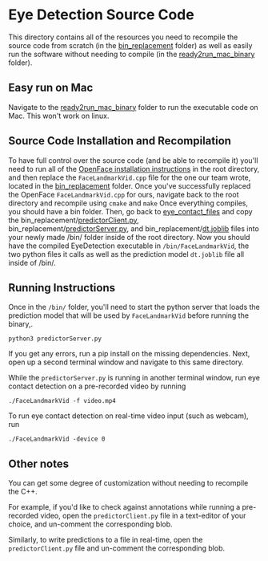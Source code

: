 # Eye Detection Source Code
This directory contains all of the resources you need to recompile the source code from scratch (in the [bin_replacement](https://github.com/pashpashpash/Eye-Detection-With-OpenFace/tree/master/eye_contact_files/bin_replacement) folder) as well as easily run the software without needing to compile (in the [ready2run_mac_binary](https://github.com/pashpashpash/Eye-Detection-With-OpenFace/tree/master/eye_contact_files/ready2run_mac_binary) folder).
## Easy run on Mac
Navigate to the [ready2run_mac_binary](https://github.com/pashpashpash/Eye-Detection-With-OpenFace/tree/master/eye_contact_files/ready2run_mac_binary) folder to run the executable code on Mac. This won't work on linux.
## Source Code Installation and Recompilation
To have full control over the source code (and be able to recompile it) you'll need to run all of the [OpenFace installation instructions](https://github.com/TadasBaltrusaitis/OpenFace/wiki) in the root directory, and then replace the `FaceLandmarkVid.cpp` file for the one our team wrote, located in the [bin_replacement](https://github.com/pashpashpash/Eye-Detection-With-OpenFace/tree/master/eye_contact_files/bin_replacement) folder. Once you've successfully replaced the OpenFace `FaceLandmarkVid.cpp` for ours, navigate back to the root directory and recompile using
```cmake```
and
```make```
Once everything compiles, you should have a bin folder. Then, go back to [eye_contact_files](https://github.com/pashpashpash/Eye-Detection-With-OpenFace/tree/master/eye_contact_files) and copy the  bin_replacement/[predictorClient.py](https://github.com/pashpashpash/Eye-Detection-With-OpenFace/blob/master/eye_contact_files/bin_replacement/predictorClient.py),  bin_replacement/[predictorServer.py](https://github.com/pashpashpash/Eye-Detection-With-OpenFace/blob/master/eye_contact_files/bin_replacement/predictorServer.py), and bin_replacement/[dt.joblib](https://github.com/pashpashpash/Eye-Detection-With-OpenFace/blob/master/eye_contact_files/bin_replacement/dt.joblib) files into your newly made /bin/ folder inside of the root directory. Now you should have the compiled EyeDetection executable in `/bin/FaceLandmarkVid`, the two python files it calls as well as the prediction model `dt.joblib` file all inside of /bin/.

## Running Instructions
Once in the `/bin/` folder,  you'll need to start the python server that loads the prediction model that will be used by `FaceLandmarkVid` before running the binary,.
```
python3 predictorServer.py
```

If you get any errors, run a pip install on the missing dependencies. Next, open up a second terminal window and navigate to this same directory.

While the `predictorServer.py` is running in another terminal window, run eye contact detection on a pre-recorded video by running
```
./FaceLandmarkVid -f video.mp4
```

To run eye contact detection on real-time video input (such as webcam), run
```
./FaceLandmarkVid -device 0
```
## Other notes
You can get some degree of customization without needing to recompile the C++.

For example, if you'd like to check against annotations while running a pre-recorded video, open the `predictorClient.py` file in a text-editor of your choice, and un-comment the corresponding blob.

Similarly, to write predictions to a file in real-time, open the `predictorClient.py` file and un-comment the corresponding blob.

